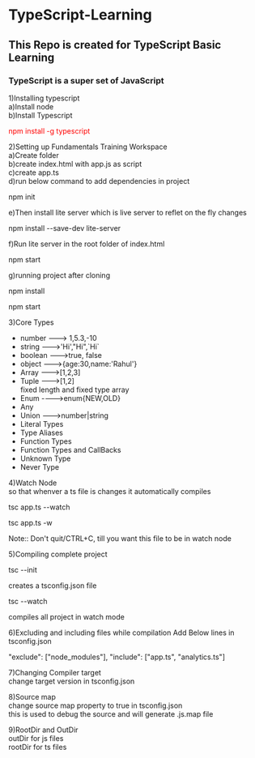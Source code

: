 # TypeScript-Learning

## This Repo is created for TypeScript Basic Learning

### TypeScript is a super set of JavaScript

1)Installing typescript </br>
a)Install node </br>
b)Install Typescript </br>

<p style="color:red;">npm install -g typescript</p>

2)Setting up Fundamentals Training Workspace </br>
a)Create folder</br>
b)create index.html with app.js as script</br>
c)create app.ts</br>
d)run below command to add dependencies in project

<p>npm init</p>
e)Then install lite server which is live server to reflet on the fly changes
<p>npm install --save-dev lite-server</p>
f)Run lite server in the root folder of index.html
<p>npm start</p>
g)running project after cloning
<p>npm install</p>
<p>npm start</>

3)Core Types </br>

<ul>
   <li>number ---> 1,5.3,-10</li>
   <li>string --->'Hi',"Hi",`Hi`</li>
   <li>boolean --->true, false</li>
   <li>object --->{age:30,name:'Rahul'}</li>
   <li>Array --->[1,2,3]</li>
   <li>Tuple --->[1,2]</li> fixed length and fixed type array
   <li>Enum ---->enum{NEW,OLD}</li>
   <li>Any</li>
   <li>Union  --->number|string</li>
   <li>Literal Types</li>
   <li>Type Aliases</li>
   <li>Function Types</li>
   <li>Function Types and CallBacks</li>
   <li>Unknown Type</li>
   <li>Never Type</li>
</ul>

4)Watch Node </br>
so that whenver a ts file is changes it automatically compiles

<p>tsc app.ts --watch</p>
<p>tsc app.ts -w</p>
Note:: Don't quit/CTRL+C, till you want this file to be in watch node

5)Compiling complete project </br>

<p>tsc --init</p>
creates a tsconfig.json file 
<p>tsc --watch</p>
compiles all project in watch mode

6)Excluding and including files while compilation
Add Below lines in tsconfig.json

 <p>"exclude": ["node_modules"],
  "include": ["app.ts", "analytics.ts"]</p>

7)Changing Compiler target</br>
change target version in tsconfig.json

8)Source map</br>
change source map property to true in tsconfig.json</br>
this is used to debug the source and will generate .js.map file

9)RootDir and OutDir</br>
outDir for js files</br>
rootDir for ts files
